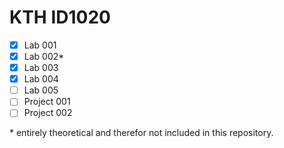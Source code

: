 # KTH ID1020

- [x] Lab 001
- [x] Lab 002*
- [x] Lab 003
- [x] Lab 004
- [ ] Lab 005
- [ ] Project 001
- [ ] Project 002

\* entirely theoretical and therefor not included in this repository.
